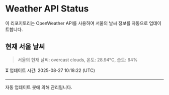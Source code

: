 
# Weather API Status

이 리포지토리는 OpenWeather API를 사용하여 서울의 날씨 정보를 자동으로 업데이트합니다.

## 현재 서울 날씨
> 서울의 현재 날씨: overcast clouds, 온도: 28.94°C, 습도: 64%

⏳ 업데이트 시간: 2025-08-27 10:18:22 (UTC)

---
자동 업데이트 봇에 의해 관리됩니다.
